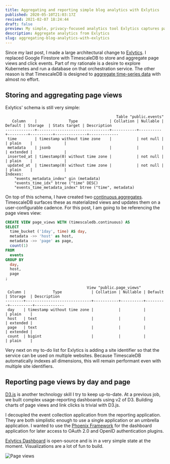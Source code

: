 ```yaml
---
title: Aggregating and reporting simple blog analytics with Exlytics
published: 2020-05-10T21:03:17Z
revised: 2021-02-07 18:24:44
draft: false
preview: My simple, privacy-focused analytics tool Exlytics captures page views and link clicks. Here's how I aggregate and display those analytics.
description: Aggregate analytics from Exlytics
slug: aggregating-blog-analytics-with-exlytics
---
```


Since my last post, I made a large architectural change to [Exlytics](https://github.com/corybuecker/exlytics). I replaced Google Firestore with TimescaleDB to store and aggregate page views and click events. Part of my rationale is a desire to explore Kubernetes and run a database on that orchestration service. The other reason is that TimescaleDB is designed to [aggregate time-series data](https://docs.timescale.com/latest/using-timescaledb/continuous-aggregates) with almost no effort.

## Storing and aggregating page views

Exlytics' schema is still very simple:

```markup
                                                 Table "public.events"
   Column    |              Type              | Collation | Nullable | Default | Storage  | Stats target | Description
-------------+--------------------------------+-----------+----------+---------+----------+--------------+-------------
 time        | timestamp without time zone    |           | not null |         | plain    |              |
 metadata    | jsonb                          |           |          |         | extended |              |
 inserted_at | timestamp(0) without time zone |           | not null |         | plain    |              |
 updated_at  | timestamp(0) without time zone |           | not null |         | plain    |              |
Indexes:
    "events_metadata_index" gin (metadata)
    "events_time_idx" btree ("time" DESC)
    "events_time_metadata_index" btree ("time", metadata)
```

On top of this schema, I have created two [continuous aggregates](https://docs.timescale.com/latest/using-timescaledb/continuous-aggregates). TimescaleDB surfaces these as materialized views and updates them on a user-configurable cadence. For this post, I am going to be referencing the page views view:

```sql
CREATE VIEW page_views WITH (timescaledb.continuous) AS
SELECT
  time_bucket ('1day', time) AS day,
  metadata ->> 'host' as host,
  metadata ->> 'page' as page,
  count(1)
FROM
  events
GROUP BY
  day,
  host,
  page
;
```

```markup
                                    View "public.page_views"
 Column |            Type             | Collation | Nullable | Default | Storage  | Description
--------+-----------------------------+-----------+----------+---------+----------+-------------
 day    | timestamp without time zone |           |          |         | plain    |
 host   | text                        |           |          |         | extended |
 page   | text                        |           |          |         | extended |
 count  | bigint                      |           |          |         | plain    |
```

Very next on my to-do list for Exlytics is adding a site identifier so that the service can be used on multiple websites. Because TimescaleDB automatically indexes all dimensions, this will remain performant even with multiple site identifiers.

## Reporting page views by day and page

[D3.js](https://d3js.org/) is another technology skill I try to keep up-to-date. At a previous  job, we built complex usage-reporting dashboards using v2 of D3.  Building charts of page views and link clicks is trivial with D3.js.

I decoupled the event collection application from the reporting application. They are both simplistic enough to use a single application or  an umbrella application. I wanted to use the [Phoenix Framework](https://www.phoenixframework.org/) for the dashboard application for later access to OAuth 2.0 and OpenID authentication plugins.

[Exlytics Dashboard](https://github.com/corybuecker/exlytics-dashboard) is open-source and is in a very simple state at the moment. Visualizations are a lot of fun to build.

![Page views](/images/007-aggregating-blog-analytics-with-exlytics-page-views.png)
